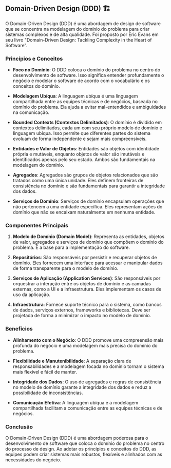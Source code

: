 ## Domain-Driven Design (DDD) 🏗️

O Domain-Driven Design (DDD) é uma abordagem de design de software que se concentra na modelagem do domínio do problema para criar sistemas complexos e de alta qualidade. Foi proposto por Eric Evans em seu livro "Domain-Driven Design: Tackling Complexity in the Heart of Software".

### Princípios e Conceitos

- **Foco no Domínio**: O DDD coloca o domínio do problema no centro do desenvolvimento de software. Isso significa entender profundamente o negócio e modelar o software de acordo com o vocabulário e os conceitos do domínio.

- **Modelagem Ubíqua**: A linguagem ubíqua é uma linguagem compartilhada entre as equipes técnicas e de negócios, baseada no domínio do problema. Ela ajuda a evitar mal-entendidos e ambiguidades na comunicação.

- **Bounded Contexts (Contextos Delimitados)**: O domínio é dividido em contextos delimitados, cada um com seu próprio modelo de domínio e linguagem ubíqua. Isso permite que diferentes partes do sistema evoluam de forma independente e sejam mais compreensíveis.

- **Entidades e Valor de Objetos**: Entidades são objetos com identidade própria e mutáveis, enquanto objetos de valor são imutáveis e identificados apenas pelo seu estado. Ambos são fundamentais na modelagem do domínio.

- **Agregados**: Agregados são grupos de objetos relacionados que são tratados como uma única unidade. Eles definem fronteiras de consistência no domínio e são fundamentais para garantir a integridade dos dados.

- **Serviços de Domínio**: Serviços de domínio encapsulam operações que não pertencem a uma entidade específica. Eles representam ações do domínio que não se encaixam naturalmente em nenhuma entidade.

### Componentes Principais

1. **Modelo de Domínio (Domain Model)**: Representa as entidades, objetos de valor, agregados e serviços de domínio que compõem o domínio do problema. É a base para a implementação do software.

2. **Repositórios**: São responsáveis por persistir e recuperar objetos de domínio. Eles fornecem uma interface para acessar e manipular dados de forma transparente para o modelo de domínio.

3. **Serviços de Aplicação (Application Services)**: São responsáveis por orquestrar a interação entre os objetos de domínio e as camadas externas, como a UI e a infraestrutura. Eles implementam os casos de uso da aplicação.

4. **Infraestrutura**: Fornece suporte técnico para o sistema, como bancos de dados, serviços externos, frameworks e bibliotecas. Deve ser projetada de forma a minimizar o impacto no modelo de domínio.

### Benefícios

- **Alinhamento com o Negócio**: O DDD promove uma compreensão mais profunda do negócio e uma modelagem mais precisa do domínio do problema.

- **Flexibilidade e Manutenibilidade**: A separação clara de responsabilidades e a modelagem focada no domínio tornam o sistema mais flexível e fácil de manter.

- **Integridade dos Dados**: O uso de agregados e regras de consistência no modelo de domínio garante a integridade dos dados e reduz a possibilidade de inconsistências.

- **Comunicação Efetiva**: A linguagem ubíqua e a modelagem compartilhada facilitam a comunicação entre as equipes técnicas e de negócios.

### Conclusão

O Domain-Driven Design (DDD) é uma abordagem poderosa para o desenvolvimento de software que coloca o domínio do problema no centro do processo de design. Ao adotar os princípios e conceitos do DDD, as equipes podem criar sistemas mais robustos, flexíveis e alinhados com as necessidades do negócio.

